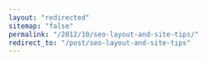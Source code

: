 ```yaml
---
layout: "redirected"
sitemap: "false"
permalink: "/2012/10/seo-layout-and-site-tips/"
redirect_to: "/post/seo-layout-and-site-tips"
---
```




